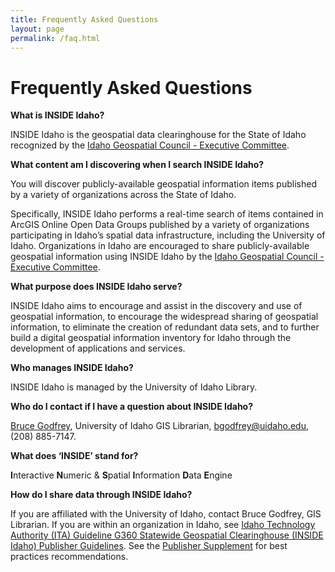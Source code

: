 ```yaml
---
title: Frequently Asked Questions
layout: page
permalink: /faq.html
---
```


# Frequently Asked Questions

**What is INSIDE Idaho?**

INSIDE Idaho is the geospatial data clearinghouse for the State of Idaho recognized by the <a href="https://ita.idaho.gov/committees/#igc" target="_blank" rel="noopener">Idaho Geospatial Council - Executive Committee</a>. 

**What content am I discovering when I search INSIDE Idaho?**

You will discover publicly-available geospatial information items published by a variety of organizations across the State of Idaho. 

Specifically, INSIDE Idaho performs a real-time search of items contained in ArcGIS Online Open Data Groups published by a variety of organizations participating in Idaho’s spatial data infrastructure, including the University of Idaho.  Organizations in Idaho are encouraged to share publicly-available geospatial information using INSIDE Idaho by the <a href="https://ita.idaho.gov/committees/#igc" target="_blank" rel="noopener">Idaho Geospatial Council - Executive Committee</a>.

**What purpose does INSIDE Idaho serve?**

INSIDE Idaho aims to encourage and assist in the discovery and use of geospatial information, to encourage the widespread sharing of geospatial information, to eliminate the creation of redundant data sets, and to further build a digital geospatial information inventory for Idaho through the development of applications and services.

**Who manages INSIDE Idaho?**

INSIDE Idaho is managed by the University of Idaho Library. 

**Who do I contact if I have a question about INSIDE Idaho?**

[Bruce Godfrey](https://www.lib.uidaho.edu/about/people/bgodfrey.html), University of Idaho GIS Librarian, <bgodfrey@uidaho.edu>, (208) 885-7147.

**What does ‘INSIDE’ stand for?** 

**I**nteractive **N**umeric & **S**patial **I**nformation **D**ata **E**ngine


**How do I share data through INSIDE Idaho?**

If you are affiliated with the University of Idaho, contact Bruce Godfrey, GIS Librarian.  If you are within an organization in Idaho, see <a href="https://ita.idaho.gov/psg/g360.pdf" target="_blank" rel="noopener">Idaho Technology Authority (ITA) Guideline G360 Statewide Geospatial Clearinghouse (INSIDE Idaho) Publisher Guidelines</a>. See the <a href="https://insideidaho.org/helpdocs/inside-publisher-supplement.pdf" target="_blank" rel="noopener">Publisher Supplement</a> for best practices recommendations.
